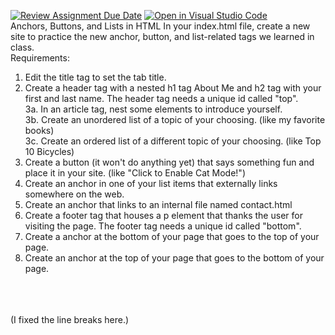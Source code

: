 [![Review Assignment Due Date](https://classroom.github.com/assets/deadline-readme-button-22041afd0340ce965d47ae6ef1cefeee28c7c493a6346c4f15d667ab976d596c.svg)](https://classroom.github.com/a/c_nVJkd4)
[![Open in Visual Studio Code](https://classroom.github.com/assets/open-in-vscode-2e0aaae1b6195c2367325f4f02e2d04e9abb55f0b24a779b69b11b9e10269abc.svg)](https://classroom.github.com/online_ide?assignment_repo_id=21098970&assignment_repo_type=AssignmentRepo)<br>
Anchors, Buttons, and Lists in HTML
In your index.html file, create a new site to practice the new anchor, button, and list-related tags we learned in class.<br>
Requirements:
1. Edit the title tag to set the tab title.
2. Create a header tag with a nested h1 tag About Me and h2 tag with your first and last name. The header tag needs a unique id called "top".<br>
3a. In an article tag, nest some elements to introduce yourself.<br>
3b. Create an unordered list of a topic of your choosing. (like my favorite books)<br>
3c. Create an ordered list of a different topic of your choosing. (like Top 10 Bicycles)<br>
4. Create a button (it won't do anything yet) that says something fun and place it in your site. (like "Click to Enable Cat Mode!")
5. Create an anchor in one of your list items that externally links somewhere on the web.
6. Create an anchor that links to an internal file named contact.html
7. Create a footer tag that houses a p element that thanks the user for visiting the page. The footer tag needs a unique id called "bottom".
8. Create a anchor at the bottom of your page that goes to the top of your page.
9. Create an anchor at the top of your page that goes to the bottom of your page.
<br>
<br>
<br>
(I fixed the line breaks here.)
